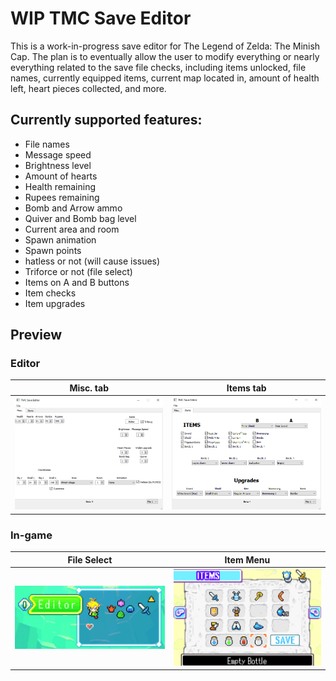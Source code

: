 # WIP TMC Save Editor

This is a work-in-progress save editor for The Legend of Zelda: The Minish Cap. The plan is to eventually allow the user to modify everything or nearly everything related to the save file checks, including items unlocked, file names, currently equipped items, current map located in, amount of health left, heart pieces collected, and more.

## Currently supported features:

* File names
* Message speed
* Brightness level
* Amount of hearts
* Health remaining
* Rupees remaining
* Bomb and Arrow ammo
* Quiver and Bomb bag level
* Current area and room
* Spawn animation
* Spawn points
* hatless or not (will cause issues)
* Triforce or not (file select)
* Items on A and B buttons
* Item checks
* Item upgrades

## Preview
### Editor
| Misc. tab                            | Items tab                            |
| ----------------------------------- | ----------------------------------- |
| ![image](https://github.com/Captainkittyca2/TMC-Save-Editor/blob/main/Preview/git4.PNG) | ![image](https://github.com/Captainkittyca2/TMC-Save-Editor/blob/main/Preview/git3.PNG) |

### In-game
| File Select                            | Item Menu                            |
| ----------------------------------- | ----------------------------------- |
| ![image](https://github.com/Captainkittyca2/TMC-Save-Editor/blob/main/Preview/git1.png) | ![image](https://github.com/Captainkittyca2/TMC-Save-Editor/blob/main/Preview/git2.png) |





